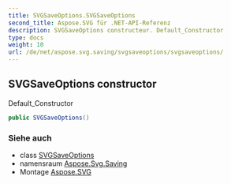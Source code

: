 ```yaml
---
title: SVGSaveOptions.SVGSaveOptions
second_title: Aspose.SVG für .NET-API-Referenz
description: SVGSaveOptions constructeur. Default_Constructor
type: docs
weight: 10
url: /de/net/aspose.svg.saving/svgsaveoptions/svgsaveoptions/
---
```

## SVGSaveOptions constructor

Default_Constructor

```csharp
public SVGSaveOptions()
```

### Siehe auch

* class [SVGSaveOptions](../)
* namensraum [Aspose.Svg.Saving](../../svgsaveoptions/)
* Montage [Aspose.SVG](../../../)


